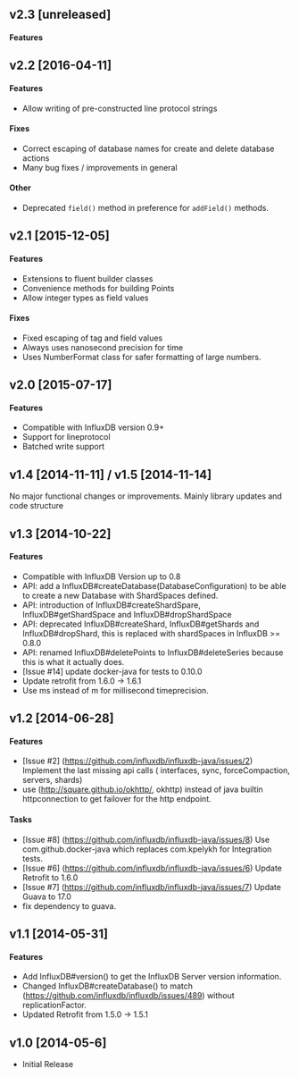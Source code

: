 ## v2.3 [unreleased]

#### Features


## v2.2 [2016-04-11]

#### Features

 - Allow writing of pre-constructed line protocol strings

#### Fixes

 - Correct escaping of database names for create and delete database actions
 - Many bug fixes / improvements in general

#### Other
 - Deprecated `field()` method in preference for `addField()` methods.

## v2.1 [2015-12-05]

#### Features

 - Extensions to fluent builder classes
 - Convenience methods for building Points
 - Allow integer types as field values

#### Fixes

 - Fixed escaping of tag and field values
 - Always uses nanosecond precision for time
 - Uses NumberFormat class for safer formatting of large numbers.

## v2.0 [2015-07-17]

#### Features

- Compatible with InfluxDB version 0.9+
- Support for lineprotocol
- Batched write support

## v1.4 [2014-11-11] / v1.5 [2014-11-14]

No major functional changes or improvements. Mainly library updates and code structure

## v1.3 [2014-10-22]

#### Features

- Compatible with InfluxDB Version up to 0.8
- API: add a InfluxDB#createDatabase(DatabaseConfiguration) to be able to create a new Database with ShardSpaces defined.
- API: introduction of InfluxDB#createShardSpare, InfluxDB#getShardSpace and InfluxDB#dropShardSpace
- API: deprecated InfluxDB#createShard, InfluxDB#getShards and InfluxDB#dropShard, this is replaced with shardSpaces in InfluxDB >= 0.8.0
- API: renamed InfluxDB#deletePoints to InfluxDB#deleteSeries because this is what it actually does.
- [Issue #14] update docker-java for tests to 0.10.0 
- Update retrofit from 1.6.0 -> 1.6.1
- Use ms instead of m for millisecond timeprecision.

## v1.2 [2014-06-28]

#### Features

- [Issue #2] (https://github.com/influxdb/influxdb-java/issues/2) Implement the last missing api calls ( interfaces, sync, forceCompaction, servers, shards)
- use (http://square.github.io/okhttp/, okhttp) instead of java builtin httpconnection to get failover for the http endpoint.

#### Tasks

- [Issue #8] (https://github.com/influxdb/influxdb-java/issues/8) Use com.github.docker-java which replaces com.kpelykh for Integration tests.
- [Issue #6] (https://github.com/influxdb/influxdb-java/issues/6) Update Retrofit to 1.6.0 
- [Issue #7] (https://github.com/influxdb/influxdb-java/issues/7) Update Guava to 17.0 
- fix dependency to guava.

## v1.1 [2014-05-31]

#### Features

- Add InfluxDB#version() to get the InfluxDB Server version information.
- Changed InfluxDB#createDatabase() to match (https://github.com/influxdb/influxdb/issues/489) without replicationFactor.
- Updated Retrofit from 1.5.0 -> 1.5.1

## v1.0 [2014-05-6]

  * Initial Release
